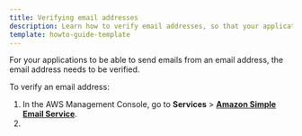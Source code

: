 ```yaml
---
title: Verifying email addresses
description: Learn how to verify email addresses, so that your applications can send emails from them.
template: howto-guide-template
---
```


For your applications to be able to send emails from an email address, the email address needs to be verified.

To verify an email address:

1. In the AWS Management Console, go to **Services** > [**Amazon Simple Email Service**](https://console.aws.amazon.com/ses/).
2.
